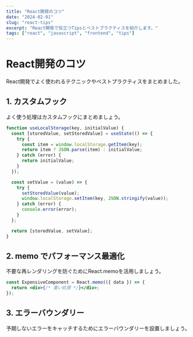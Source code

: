 ```yaml
---
title: "React開発のコツ"
date: "2024-02-01"
slug: "react-tips"
excerpt: "React開発で役立つTipsとベストプラクティスを紹介します。"
tags: ["react", "javascript", "frontend", "tips"]
---
```


# React開発のコツ

React開発でよく使われるテクニックやベストプラクティスをまとめました。

## 1. カスタムフック

よく使う処理はカスタムフックにまとめましょう。

```jsx
function useLocalStorage(key, initialValue) {
  const [storedValue, setStoredValue] = useState(() => {
    try {
      const item = window.localStorage.getItem(key);
      return item ? JSON.parse(item) : initialValue;
    } catch (error) {
      return initialValue;
    }
  });

  const setValue = (value) => {
    try {
      setStoredValue(value);
      window.localStorage.setItem(key, JSON.stringify(value));
    } catch (error) {
      console.error(error);
    }
  };

  return [storedValue, setValue];
}
```

## 2. memo でパフォーマンス最適化

不要な再レンダリングを防ぐためにReact.memoを活用しましょう。

```jsx
const ExpensiveComponent = React.memo(({ data }) => {
  return <div>{/* 重い処理 */}</div>;
});
```

## 3. エラーバウンダリー

予期しないエラーをキャッチするためにエラーバウンダリーを設置しましょう。
